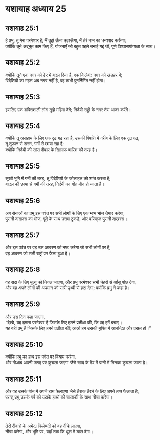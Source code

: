 # यशायाह अध्याय 25

## यशायाह 25:1  
हे प्रभु, तू मेरा परमेश्वर है; मैं तुझे ऊँचा उठाऊँगा, मैं तेरे नाम का धन्यवाद करूँगा;  
क्योंकि तूने अद्भुत काम किए हैं, योजनाएँ जो बहुत पहले बनाई गई थीं, पूर्ण विश्वासयोग्यता के साथ।

## यशायाह 25:2  
क्योंकि तूने एक नगर को ढेर में बदल दिया है, एक किलेबंद नगर को खंडहर में;  
विदेशियों का महल अब नगर नहीं है, वह कभी पुनर्निर्मित नहीं होगा।

## यशायाह 25:3  
इसलिए एक शक्तिशाली लोग तुझे महिमा देंगे; निर्दयी राष्ट्रों के नगर तेरा आदर करेंगे।

## यशायाह 25:4  
क्योंकि तू असहाय के लिए एक दृढ़ गढ़ रहा है, उसकी विपत्ति में गरीब के लिए एक दृढ़ गढ़,  
तू तूफान से शरण, गर्मी से छाया रहा है;  
क्योंकि निर्दयी की सांस दीवार के खिलाफ बारिश की तरह है।

## यशायाह 25:5  
सूखी भूमि में गर्मी की तरह, तू विदेशियों के कोलाहल को शांत करता है;  
बादल की छाया से गर्मी की तरह, निर्दयी का गीत मौन हो जाता है।

## यशायाह 25:6  
अब सेनाओं का प्रभु इस पर्वत पर सभी लोगों के लिए एक भव्य भोज तैयार करेगा,  
पुरानी दाखरस का भोज, गूदे के साथ उत्तम टुकड़े, और परिष्कृत पुरानी दाखरस।

## यशायाह 25:7  
और इस पर्वत पर वह उस आवरण को नष्ट करेगा जो सभी लोगों पर है,  
वह आवरण जो सभी राष्ट्रों पर फैला हुआ है।

## यशायाह 25:8  
वह सदा के लिए मृत्यु को निगल जाएगा, और प्रभु परमेश्वर सभी चेहरों से आँसू पोंछ देगा,  
और वह अपने लोगों की अपमान को सारी पृथ्वी से हटा देगा; क्योंकि प्रभु ने कहा है।

## यशायाह 25:9  
और उस दिन कहा जाएगा,  
“देखो, यह हमारा परमेश्वर है जिसके लिए हमने प्रतीक्षा की, कि वह हमें बचाए।  
यह वही प्रभु है जिसके लिए हमने प्रतीक्षा की; आओ हम उसकी मुक्ति में आनन्दित और प्रसन्न हों।”

## यशायाह 25:10  
क्योंकि प्रभु का हाथ इस पर्वत पर विश्राम करेगा,  
और मोआब अपनी जगह पर कुचला जाएगा जैसे खाद के ढेर में पानी में तिनका कुचला जाता है।

## यशायाह 25:11  
और वह उसके बीच में अपने हाथ फैलाएगा जैसे तैराक तैरने के लिए अपने हाथ फैलाता है,  
परन्तु प्रभु उसके गर्व को उसके हाथों की चालाकी के साथ नीचा करेगा।

## यशायाह 25:12  
तेरी दीवारों के अभेद्य किलेबंदी को वह नीचे लाएगा,  
नीचा करेगा, और भूमि पर, यहाँ तक कि धूल में डाल देगा।
